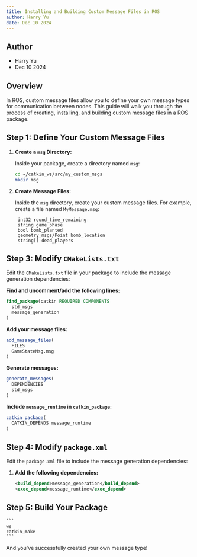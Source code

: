 ```yaml
---
title: Installing and Building Custom Message Files in ROS
author: Harry Yu
date: Dec 10 2024
---
```


## Author
* Harry Yu
* Dec 10 2024

## Overview

In ROS, custom message files allow you to define your own message types for communication between nodes. This guide will walk you through the process of creating, installing, and building custom message files in a ROS package.

## Step 1: Define Your Custom Message Files

1. **Create a `msg` Directory:**

   Inside your package, create a directory named `msg`:

   ```bash
   cd ~/catkin_ws/src/my_custom_msgs
   mkdir msg
   ```

2. **Create Message Files:**

   Inside the `msg` directory, create your custom message files. For example, create a file named `MyMessage.msg`:

   ```
    int32 round_time_remaining
    string game_phase
    bool bomb_planted
    geometry_msgs/Point bomb_location
    string[] dead_players
   ```

## Step 3: Modify `CMakeLists.txt`

Edit the `CMakeLists.txt` file in your package to include the message generation dependencies:

**Find and uncomment/add the following lines:**

   ```cmake
   find_package(catkin REQUIRED COMPONENTS
     std_msgs
     message_generation
   )
   ```

**Add your message files:**

   ```cmake
   add_message_files(
     FILES
     GameStateMsg.msg
   )
   ```

**Generate messages:**

   ```cmake
   generate_messages(
     DEPENDENCIES
     std_msgs
   )
   ```

**Include `message_runtime` in `catkin_package`:**

   ```cmake
   catkin_package(
     CATKIN_DEPENDS message_runtime
   )
   ```

## Step 4: Modify `package.xml`

Edit the `package.xml` file to include the message generation dependencies:

1. **Add the following dependencies:**

   ```xml
   <build_depend>message_generation</build_depend>
   <exec_depend>message_runtime</exec_depend>
   ```

## Step 5: Build Your Package
    ```
    ws
    catkin_make
    ```

And you've successfully created your own message type!